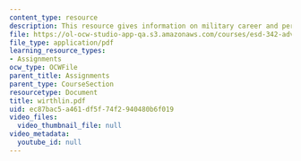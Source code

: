 ```yaml
---
content_type: resource
description: This resource gives information on military career and perspective.
file: https://ol-ocw-studio-app-qa.s3.amazonaws.com/courses/esd-342-advanced-system-architecture-spring-2006/ec87bac5a461df5f74f2940480b6f019_wirthlin.pdf
file_type: application/pdf
learning_resource_types:
- Assignments
ocw_type: OCWFile
parent_title: Assignments
parent_type: CourseSection
resourcetype: Document
title: wirthlin.pdf
uid: ec87bac5-a461-df5f-74f2-940480b6f019
video_files:
  video_thumbnail_file: null
video_metadata:
  youtube_id: null
---
```

